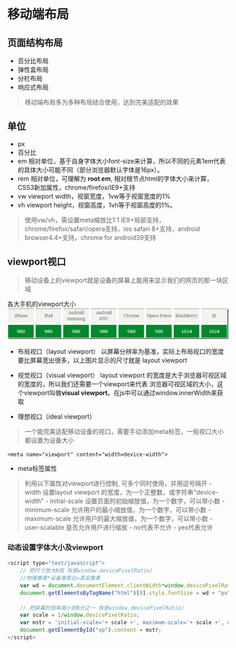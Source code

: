 # 移动端布局

## 页面结构布局

* 百分比布局
* 弹性盒布局
* 分栏布局
* 响应式布局
>移动端布局多为多种布局结合使用，达到完美适配的效果

## 单位

* px
* 百分比
* em
相对单位，基于自身字体大小font-size来计算，所以不同的元素1em代表的具体大小可能不同（部分浏览器默认字体是16px）。
* rem
相对单位，可理解为 **root em**, 相对根节点html的字体大小来计算，CSS3新加属性，chrome/firefox/IE9+支持
* vw
viewport width，视窗宽度，1vw等于视窗宽度的1%
* vh
viewport height，视窗高度，1vh等于视窗高度的1%。

>使用vw/vh，需设置meta缩放比1:1
IE9+局部支持，chrome/firefox/safari/opera支持，ios safari 8+支持，android browser4.4+支持，chrome for android39支持


## viewport视口
>移动设备上的viewport就是设备的屏幕上能用来显示我们的网页的那一块区域

各大手机的viewport大小
![View Port](img/viewport.png "各大手机viewport大小")

* 布局视口（layout viewport）
以屏幕分辨率为基准，实际上布局视口的宽度要比屏幕宽出很多，以上图片显示的尺寸就是 layout viewport

* 视觉视口（visual viewport）
layout viewport 的宽度是大于浏览器可视区域的宽度的，所以我们还需要一个viewport来代表 浏览器可视区域的大小，这个viewport叫做**visual viewport**。在js中可以通过window.innerWidth来获取

* 理想视口（ideal viewport）
>一个能完美适配移动设备的视口，需要手动添加meta标签，一般视口大小都设置为设备大小

```
<meta name="viewport" content="width=device-width">
```

* meta标签属性

> 利用以下属性对viewport进行控制, 可多个同时使用，并用逗号隔开
    - width 设置layout viewport  的宽度，为一个正整数，或字符串"device-width"
    - initial-scale 设置页面的初始缩放值，为一个数字，可以带小数
    - minimum-scale 允许用户的最小缩放值，为一个数字，可以带小数
    - maximum-scale 允许用户的最大缩放值，为一个数字，可以带小数
    - user-scalable 是否允许用户进行缩放
        - no代表不允许
        - yes代表允许

### 动态设置字体大小及viewport

```js
<script type="text/javascript">
    // 把尺寸放大N倍（N是window.devicePixelRatio）
    //物理像素*设备像素比=真实像素
    var wd = document.documentElement.clientWidth*window.devicePixelRatio/10;
    document.getElementsByTagName("html")[0].style.fontSize = wd + "px";
    
    // 把屏幕的倍率缩小到N分之一（N是window.devicePixelRatio）
    var scale = 1/window.devicePixelRatio;
    var mstr = 'initial-scale='+ scale +', maximum-scale='+ scale +', minimum-scale='+ scale +', user-scalable=no';
    document.getElementById("vp").content = mstr;
</script>
```